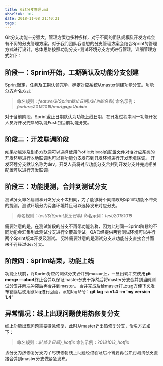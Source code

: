 ```yaml
---
title: Git分支管理.md
abbrlink: 102
date: 2018-11-08 21:40:21
tags:
---
```

Git分支功能十分强大，管理方案也多种多样，对于不同的团队规模及开发方式会有不同的分支管理方案。对于我们团队我设想的分支管理方案会结合Sprint的管理方式进行设计，总体思路按照功能分支+测试环境分支方式进行管理，详细管理方式如下：
## 阶段一：Sprint开始，工期确认及功能分支创建
Sprint敲定，任务及工期认领完毕，确定对应系统从master创建功能分支。功能分支命名方式：
> 命名规则：*feature/\${Sprint截止日期}/\${功能名称}*
> 命名示例：*feature/20181018/mortgageUpdate*

对于当前阶段，Sprint截止日期默认为功能上线日期，在开发过程中同一功能开发人员将开发完毕的功能Push到当前功能分支。
## 阶段二：开发联调阶段
如果功能涉及到多方联调可以选择使用Profile为local的配置文件对接对应系统的开发环境进行本地联调也可以将功能分支发布到开发环境进行开发环境联调。
开发环境分支默认名称为dev，开发人员将对应功能分支合并到开发分支并完成相关配置可以进行开发联调。
## 阶段三：功能提测，合并到测试分支
测试分支命名规则和开发分支不太相同，为了能够将不同阶段的Sprint功能不冲突的提测，测试环境分为两套环境并且可以选择发布对应分支。
> 命名规则：*test/${Sprint截止日期}*
> 命名示例：*test/20181018*

需要注意的是，在测试阶段的分支不再带功能名称，因为此刻同一Sprint阶段的不同功能会汇集到此测试分支进行全覆盖测试。QA已经提供两套测试环境可以并行两个Sprint版本开发及测试。
另外需要注意的是测试分支从功能分支直接合并而来不再经过dev分支。
## 阶段四：Sprint结束，功能上线
功能上线前，将Sprint对应的测试分支合并到master上，一旦出现冲突使用**git merge —abort**终止合并以保证master分支干净然后将master分支合并到当前测试分支并解决冲突后再合并到master。
合并完成后给master打上tag方便下次发布错误后使用该tag进行回滚，添加tag命令：**git tag -a v1.4 -m ’my version 1.4‘**
## 异常情况：线上出现问题使用热修复分支
线上功能出现问题需要紧急修复，此时从master迁出热修复分支，命名方式如下：
> 命名规则：*${修复日期}_hotfix*
> 命名示例：*20181018_hotfix*

该分支为热修复分支为了尽快修复线上问题经过验证后不需要再合并到测试分支直接合并到master分支做紧急发布。
